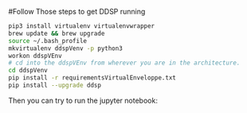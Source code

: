 #Follow Those steps to get DDSP running

```sh
pip3 install virtualenv virtualenvwrapper
brew update && brew upgrade
source ~/.bash_profile
mkvirtualenv ddspVenv -p python3
workon ddspVEnv
# cd into the ddspVEnv from wherever you are in the architecture.
cd ddspVenv
pip install -r requirementsVirtualEnveloppe.txt
pip install --upgrade ddsp
```


Then you can try to run the jupyter notebook:
